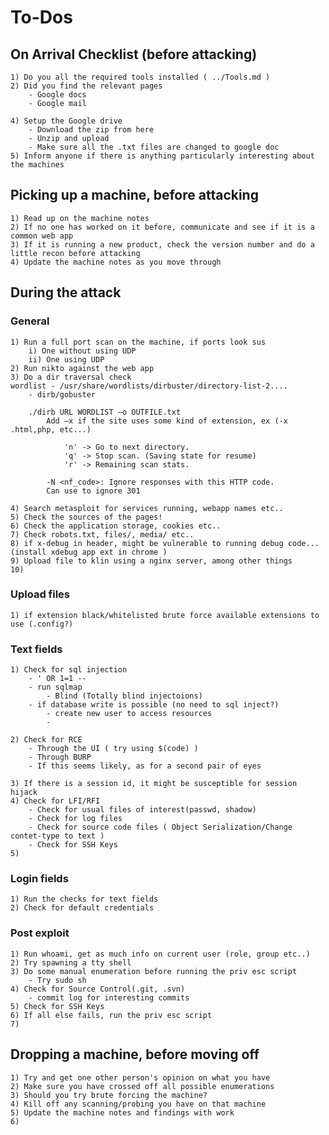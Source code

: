 # To-Dos
## On Arrival Checklist (before attacking)

    1) Do you all the required tools installed ( ../Tools.md ) 
    2) Did you find the relevant pages
        - Google docs
        - Google mail
        
    4) Setup the Google drive
        - Download the zip from here
        - Unzip and upload
        - Make sure all the .txt files are changed to google doc
    5) Inform anyone if there is anything particularly interesting about the machines

    
## Picking up a machine, before attacking
    1) Read up on the machine notes
    2) If no one has worked on it before, communicate and see if it is a common web app
    3) If it is running a new product, check the version number and do a little recon before attacking
    4) Update the machine notes as you move through

## During the attack
### General
    1) Run a full port scan on the machine, if ports look sus
        i) One without using UDP
        ii) One using UDP 
    2) Run nikto against the web app
    3) Do a dir traversal check
    wordlist - /usr/share/wordlists/dirbuster/directory-list-2....
        - dirb/gobuster

        ./dirb URL WORDLIST –o OUTFILE.txt
            Add –x if the site uses some kind of extension, ex (-x .html,php, etc...)
             
             	'n' -> Go to next directory.
              	'q' -> Stop scan. (Saving state for resume)
              	'r' -> Remaining scan stats.
             
            -N <nf_code>: Ignore responses with this HTTP code.
            Can use to ignore 301

    4) Search metasploit for services running, webapp names etc..
    5) Check the sources of the pages!
    6) Check the application storage, cookies etc..
    7) Check robots.txt, files/, media/ etc..
    8) if x-debug in header, might be vulnerable to running debug code...(install xdebug app ext in chrome )
    9) Upload file to klin using a nginx server, among other things
    10) 

### Upload files
    1) if extension black/whitelisted brute force available extensions to use (.config?)

### Text fields
    
    1) Check for sql injection
        - ' OR 1=1 --
        - run sqlmap
            - Blind (Totally blind injectoions)
        - if database write is possible (no need to sql inject?)
            - create new user to access resources
            - 

    2) Check for RCE
        - Through the UI ( try using $(code) )
        - Through BURP
        - If this seems likely, as for a second pair of eyes

    3) If there is a session id, it might be susceptible for session hijack
    4) Check for LFI/RFI
        - Check for usual files of interest(passwd, shadow)
        - Check for log files
        - Check for source code files ( Object Serialization/Change contet-type to text )
        - Check for SSH Keys
    5) 


### Login fields
    
    1) Run the checks for text fields
    2) Check for default credentials

### Post exploit
    
    1) Run whoami, get as much info on current user (role, group etc..)
    2) Try spawning a tty shell
    3) Do some manual enumeration before running the priv esc script
        - Try sudo sh
    4) Check for Source Control(.git, .svn)
        - commit log for interesting commits
    5) Check for SSH Keys
    6) If all else fails, run the priv esc script
    7)

## Dropping a machine, before moving off

    1) Try and get one other person's opinion on what you have  
    2) Make sure you have crossed off all possible enumerations
    3) Should you try brute forcing the machine? 
    4) Kill off any scanning/probing you have on that machine
    5) Update the machine notes and findings with work 
    6)



